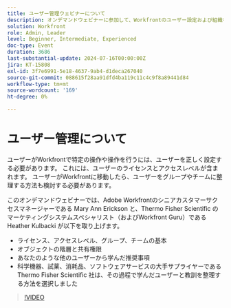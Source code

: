 ```yaml
---
title: ユーザー管理ウェビナーについて
description: オンデマンドウェビナーに参加して、Workfrontのユーザー設定および組織を習得してください。 Thermo Fisher Scientific とAdobe Workfrontのエキスパートから、ライセンス、アクセスレベル、グループ、チーム、オブジェクト階層、共有権限、効果的なユーザー管理のベストプラクティスについて説明します。
solution: Workfront
role: Admin, Leader
level: Beginner, Intermediate, Experienced
doc-type: Event
duration: 3686
last-substantial-update: 2024-07-16T00:00:00Z
jira: KT-15808
exl-id: 3f7e6991-5e18-4637-9ab4-d1deca267040
source-git-commit: 088615f28aa91dfd4ba119c11c4c9f8a89441d84
workflow-type: tm+mt
source-wordcount: '169'
ht-degree: 0%

---
```


# ユーザー管理について

ユーザーがWorkfrontで特定の操作や操作を行うには、ユーザーを正しく設定する必要があります。 これには、ユーザーのライセンスとアクセスレベルが含まれます。 ユーザーがWorkfrontに移動したら、ユーザーをグループやチームに整理する方法も検討する必要があります。

このオンデマンドウェビナーでは、Adobe Workfrontのシニアカスタマーサクセスマネージャーである Mary Ann Erickson と、Thermo Fisher Scientific のマーケティングシステムスペシャリスト（およびWorkfront Guru）である Heather Kulbacki が以下を取り上げます。

* ライセンス、アクセスレベル、グループ、チームの基本
* オブジェクトの階層と共有権限
* あなたのような他のユーザーから学んだ推奨事項
* 科学機器、試薬、消耗品、ソフトウェアサービスの大手サプライヤーである Thermo Fisher Scientific 社は、その過程で学んだユーザーと教訓を整理する方法を選択しました

>[!VIDEO](https://video.tv.adobe.com/v/3431001/?learn=on)
